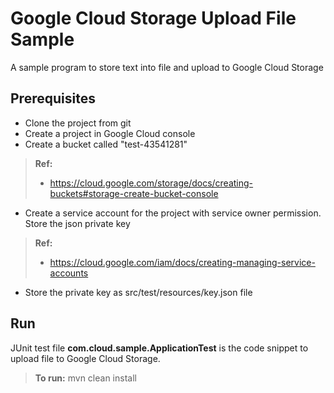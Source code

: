 Google Cloud Storage Upload File Sample
===================

A sample program to store text into file and upload to Google Cloud Storage

Prerequisites
-------------
 - Clone the project from git
 - Create a project in Google Cloud console
 - Create a bucket called "test-43541281"
> **Ref:**
> - https://cloud.google.com/storage/docs/creating-buckets#storage-create-bucket-console
 
 - Create a service account for the project with service owner permission. Store the json private key
 > **Ref:**
> - https://cloud.google.com/iam/docs/creating-managing-service-accounts
 - Store the private key as src/test/resources/key.json file


Run
-------------
JUnit test file **com.cloud.sample.ApplicationTest** is the code snippet to upload file to Google Cloud Storage. 
 > **To run:**
> mvn clean install
